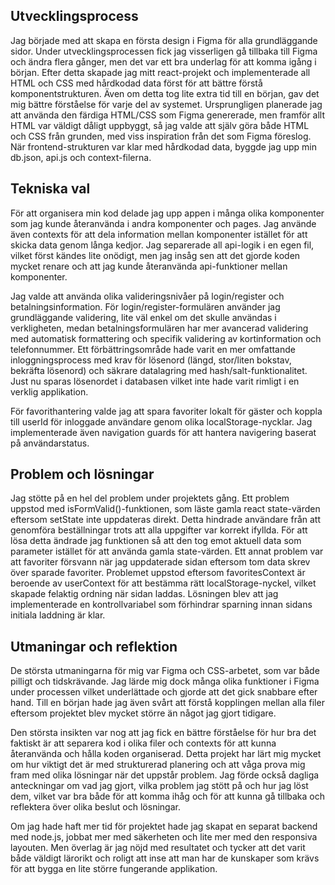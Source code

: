 ## Utvecklingsprocess

Jag började med att skapa en första design i Figma för alla grundläggande sidor. Under utvecklingsprocessen fick jag visserligen gå tillbaka till Figma och ändra flera gånger, men det var ett bra underlag för att komma igång i början. Efter detta skapade jag mitt react-projekt och implementerade all HTML och CSS med hårdkodad data först för att bättre förstå komponentstrukturen. Även om detta tog lite extra tid till en början, gav det mig bättre förståelse för varje del av systemet. Ursprungligen planerade jag att använda den färdiga HTML/CSS som Figma genererade, men framför allt HTML var väldigt dåligt uppbyggt, så jag valde att själv göra både HTML och CSS från grunden, med viss inspiration från det som Figma föreslog. När frontend-strukturen var klar med hårdkodad data, byggde jag upp min db.json, api.js och context-filerna.

## Tekniska val

För att organisera min kod delade jag upp appen i många olika komponenter som jag kunde återanvända i andra komponenter och pages. Jag använde även contexts för att dela information mellan komponenter istället för att skicka data genom långa kedjor. Jag separerade all api-logik i en egen fil, vilket först kändes lite onödigt, men jag insåg sen att det gjorde koden mycket renare och att jag kunde återanvända api-funktioner mellan komponenter.

Jag valde att använda olika valideringsnivåer på login/register och betalningsinformation. För login/register-formulären använder jag grundläggande validering, lite väl enkel om det skulle användas i verkligheten, medan betalningsformulären har mer avancerad validering med automatisk formattering och specifik validering av kortinformation och telefonnummer. Ett förbättringsområde hade varit en mer omfattande inloggningsprocess med krav för lösenord (längd, stor/liten bokstav, bekräfta lösenord) och säkrare datalagring med hash/salt-funktionalitet. Just nu sparas lösenordet i databasen vilket inte hade varit rimligt i en verklig applikation.

För favorithantering valde jag att spara favoriter lokalt för gäster och koppla till userId för inloggade användare genom olika localStorage-nycklar. Jag implementerade även navigation guards för att hantera navigering baserat på användarstatus.

## Problem och lösningar

Jag stötte på en hel del problem under projektets gång. Ett problem uppstod med isFormValid()-funktionen, som läste gamla react state-värden eftersom setState inte uppdateras direkt. Detta hindrade användare från att genomföra beställningar trots att alla uppgifter var korrekt ifyllda. För att lösa detta ändrade jag funktionen så att den tog emot aktuell data som parameter istället för att använda gamla state-värden. Ett annat problem var att favoriter försvann när jag uppdaterade sidan eftersom tom data skrev över sparade favoriter. Problemet uppstod eftersom favoritesContext är beroende av userContext för att bestämma rätt localStorage-nyckel, vilket skapade felaktig ordning när sidan laddas. Lösningen blev att jag implementerade en kontrollvariabel som förhindrar sparning innan sidans initiala laddning är klar.

## Utmaningar och reflektion

De största utmaningarna för mig var Figma och CSS-arbetet, som var både pilligt och tidskrävande. Jag lärde mig dock många olika funktioner i Figma under processen vilket underlättade och gjorde att det gick snabbare efter hand. Till en början hade jag även svårt att förstå kopplingen mellan alla filer eftersom projektet blev mycket större än något jag gjort tidigare.

Den största insikten var nog att jag fick en bättre förståelse för hur bra det faktiskt är att separera kod i olika filer och contexts för att kunna återanvända och hålla koden organiserad. Detta projekt har lärt mig mycket om hur viktigt det är med strukturerad planering och att våga prova mig fram med olika lösningar när det uppstår problem. Jag förde också dagliga anteckningar om vad jag gjort, vilka problem jag stött på och hur jag löst dem, vilket var bra både för att komma ihåg och för att kunna gå tillbaka och reflektera över olika beslut och lösningar.

Om jag hade haft mer tid för projektet hade jag skapat en separat backend med node.js, jobbat mer med säkerheten och lite mer med den responsiva layouten. Men överlag är jag nöjd med resultatet och tycker att det varit både väldigt lärorikt och roligt att inse att man har de kunskaper som krävs för att bygga en lite större fungerande applikation.
